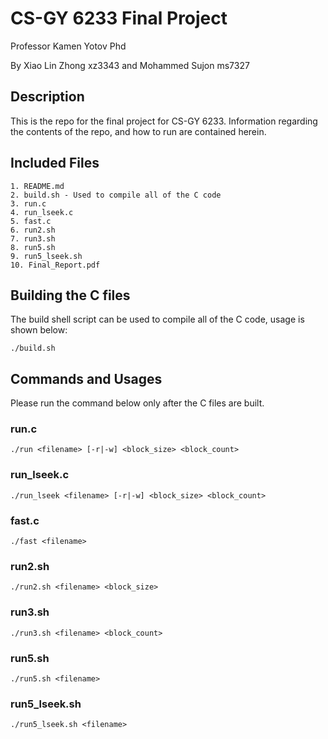 # CS-GY 6233 Final Project
Professor Kamen Yotov Phd

By Xiao Lin Zhong xz3343 and Mohammed Sujon ms7327

## Description
This is the repo for the final project for CS-GY 6233. Information regarding the contents of the repo, and how to run are contained herein. 

## Included Files
```
1. README.md
2. build.sh - Used to compile all of the C code   
3. run.c    
4. run_lseek.c                       
5. fast.c                          
6. run2.sh
7. run3.sh
8. run5.sh
9. run5_lseek.sh   
10. Final_Report.pdf     
```                     

## Building the C files
The build shell script can be used to compile all of the C code, usage is shown below:
```
./build.sh
```

##  Commands and Usages
Please run the command below only after the C files are built. 

### run.c 
```
./run <filename> [-r|-w] <block_size> <block_count>
```
### run_lseek.c
```
./run_lseek <filename> [-r|-w] <block_size> <block_count>
``` 

### fast.c
```
./fast <filename>
```

### run2.sh
```
./run2.sh <filename> <block_size>
```

### run3.sh
```
./run3.sh <filename> <block_count>
```

### run5.sh
```
./run5.sh <filename>
```

### run5_lseek.sh
```
./run5_lseek.sh <filename>
```